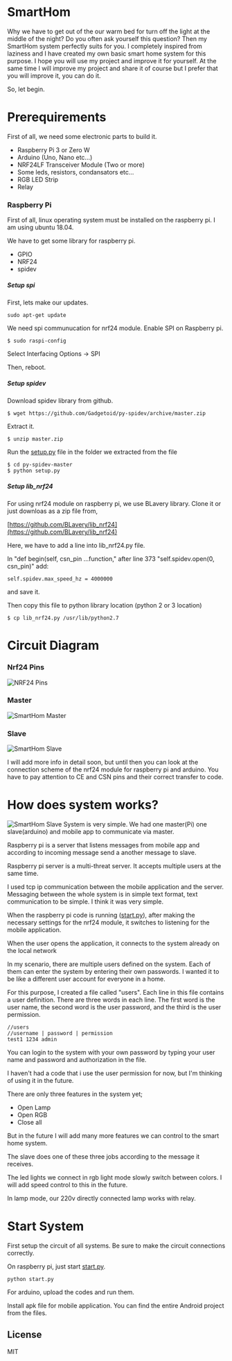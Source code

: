 # SmartHom

Why we have to get out of the our warm bed for turn off the light at the middle of the night? Do you often ask yourself this question? Then my SmartHom system perfectly suits for you. I completely inspired from laziness and I have created my own basic smart home system for this purpose. I hope you will use my project and improve it for yourself. At the same time I will improve my project and share it of course but I prefer that you will improve it, you can do it.

So, let begin.

# Prerequirements

First of all, we need some electronic parts to build it.

* Raspberry Pi 3 or Zero W
* Arduino (Uno, Nano etc...)
* NRF24LF Transceiver Module (Two or more)
* Some leds, resistors, condansators etc...
* RGB LED Strip
* Relay

### Raspberry Pi

First of all, linux operating system must be installed on the raspberry pi. I am using ubuntu 18.04.

We have to get some library for raspberry pi.

* GPIO
* NRF24
* spidev

##### Setup spi

First, lets make our updates.

```
sudo apt-get update
```

We need spi communucation for nrf24 module. Enable SPI on Raspberry pi.

```
$ sudo raspi-config
```

Select Interfacing Options -> SPI<br>

Then, reboot.

##### Setup spidev

Download spidev library from github.

```
$ wget https://github.com/Gadgetoid/py-spidev/archive/master.zip
```

Extract it.

```
$ unzip master.zip
```

Run the [setup.py](http://setup.py) file in the folder we extracted from the file

```
$ cd py-spidev-master
$ python setup.py
```

##### Setup lib_nrf24

For using nrf24 module on raspberry pi, we use BLavery library. Clone it or just downloas as a zip file from,

[https://github.com/BLavery/lib_nrf24](https://github.com/BLavery/lib_nrf24)

Here, we have to add a line into lib_nrf24.py file.<br>

In "def begin(self, csn_pin ...function," after line 373 "self.spidev.open(0, csn_pin)" add:

```
self.spidev.max_speed_hz = 4000000
```

and save it.<br>

Then copy this file to python library location (python 2 or 3 location)

```
$ cp lib_nrf24.py /usr/lib/python2.7
```

# Circuit Diagram

### Nrf24 Pins

![NRF24 Pins](https://hayaletveyap.com/wp-content/uploads/2020/03/nRF24L01-Wireless-Modul-Pinout.png)

### Master

![SmartHom Master](https://i.hizliresim.com/ThnZOU.png)

### Slave

![SmartHom Slave](https://i.hizliresim.com/cPwqHI.png)

I will add more info in detail soon, but until then you can look at the connection scheme of the nrf24 module for raspberry pi and arduino. You have to pay attention to CE and CSN pins and their correct transfer to code.

# How does system works?
![SmartHom Slave](https://i.hizliresim.com/Qa8XyZ.png)
System is very simple. We had one master(Pi) one slave(arduino) and mobile app to communicate via master.

Raspberry pi is a server that listens messages from mobile app and according to incoming message send a another message to slave.

Raspberry pi server is a multi-threat server. It accepts multiple users at the same time.

I used tcp ip communication between the mobile application and the server. Messaging between the whole system is in simple text format, text communication to be simple. I think it was very simple.

When the raspberry pi code is running ([start.py](http://start.py)), after making the necessary settings for the nrf24 module, it switches to listening for the mobile application.

When the user opens the application, it connects to the system already on the local network

In my scenario, there are multiple users defined on the system. Each of them can enter the system by entering their own passwords. I wanted it to be like a different user account for everyone in a home.

For this purpose, I created a file called "users". Each line in this file contains a user definition. There are three words in each line. The first word is the user name, the second word is the user password, and the third is the user permission.

```
//users
//username | password | permission
test1 1234 admin
```

You can login to the system with your own password by typing your user name and password and authorization in the file.

I haven't had a code that i use the user permission for now, but I'm thinking of using it in the future.

There are only three features in the system yet;

* Open Lamp
* Open RGB
* Close all

But in the future I will add many more features we can control to the smart home system.

The slave does one of these three jobs according to the message it receives.

The led lights we connect in rgb light mode slowly switch between colors. I will add speed control to this in the future.

In lamp mode, our 220v directly connected lamp works with relay.

# Start System

First setup the circuit of all systems. Be sure to make the circuit connections correctly.

On raspberry pi, just start [start.py](http://start.py).

```
python start.py
```

For arduino, upload the codes and run them.

Install apk file for mobile application. You can find the entire Android project from the files.

## License

MIT
